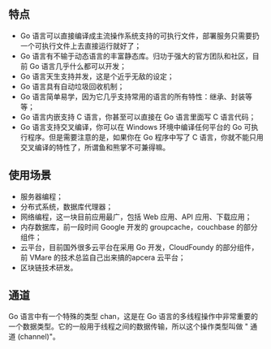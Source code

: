## 特点
- Go 语言可以直接编译成主流操作系统支持的可执行文件，部署服务只需要扔一个可执行文件上去直接运行就好了；
- Go 语言有不输于动态语言的丰富静态库。归功于强大的官方团队和社区，目前 Go 语言几乎什么都可以开发；
- Go 语言天生支持并发，这是个近乎无敌的设定；
- Go 语言具有自动垃圾回收机制；
- Go 语言简单易学，因为它几乎支持常用的语言的所有特性：继承、封装等等；
- Go 语言内嵌支持 C 语言，你甚至可以直接在 Go 语言里面写 C 语言代码；
- Go 语言支持交叉编译，你可以在 Windows 环境中编译任何平台的 Go 可执行程序。但是需要注意的是，如果你在 Go 程序中写了 C 语言，你就不能只用交叉编译的特性了，所谓鱼和熊掌不可兼得嘛。

## 使用场景
- 服务器编程；
- 分布式系统，数据库代理器；
- 网络编程，这一块目前应用最广，包括 Web 应用、API 应用、下载应用；
- 内存数据库，前一段时间 Google 开发的 groupcache，couchbase 的部分组件；
- 云平台，目前国外很多云平台在采用 Go 开发，CloudFoundy 的部分组件，前 VMare 的技术总监自己出来搞的apcera 云平台；
- 区块链技术研发。

## 通道
Go 语言中有一个特殊的类型 chan，这是在 Go 语言的多线程操作中非常重要的一个数据类型。它的一般用于线程之间的数据传输，所以这个操作类型叫做 " 通道 (channel)"。